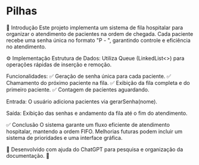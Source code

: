 # Pilhas
📌 Introdução
Este projeto implementa um sistema de fila hospitalar para organizar o atendimento de pacientes na ordem de chegada. Cada paciente recebe uma senha única no formato "P<number> - <Nome>", garantindo controle e eficiência no atendimento.

⚙️ Implementação
Estrutura de Dados: Utiliza Queue (LinkedList<>) para operações rápidas de inserção e remoção.

Funcionalidades:
✅ Geração de senha única para cada paciente.
✅ Chamamento do próximo paciente na fila.
✅ Exibição da fila completa e do primeiro paciente.
✅ Contagem de pacientes aguardando.

Entrada: O usuário adiciona pacientes via gerarSenha(nome).

Saída: Exibição das senhas e andamento da fila até o fim do atendimento.

✅ Conclusão
O sistema garante um fluxo eficiente de atendimento hospitalar, mantendo a ordem FIFO. Melhorias futuras podem incluir um sistema de prioridades e uma interface gráfica.

📌 Desenvolvido com ajuda do ChatGPT para pesquisa e organização da documentação. 🚀
